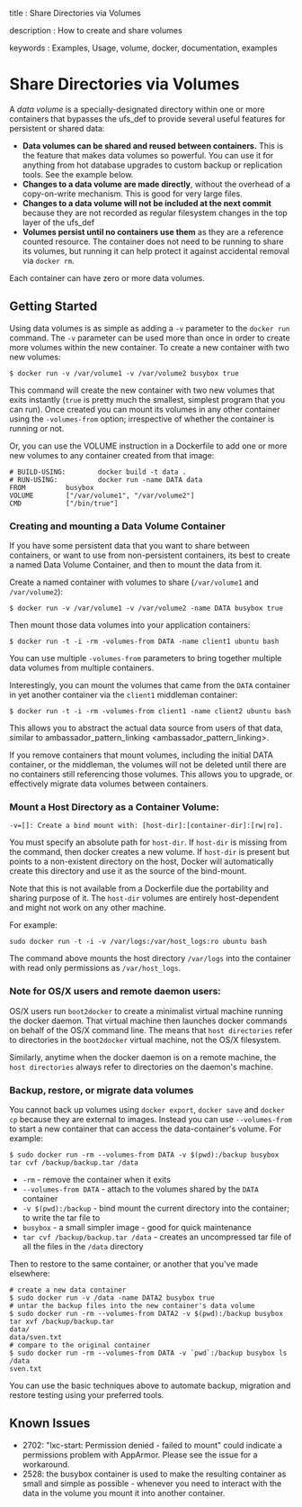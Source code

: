 title
:   Share Directories via Volumes

description
:   How to create and share volumes

keywords
:   Examples, Usage, volume, docker, documentation, examples

Share Directories via Volumes
=============================

A *data volume* is a specially-designated directory within one or more
containers that bypasses the ufs\_def to provide several useful features
for persistent or shared data:

-   **Data volumes can be shared and reused between containers.** This
    is the feature that makes data volumes so powerful. You can use it
    for anything from hot database upgrades to custom backup or
    replication tools. See the example below.
-   **Changes to a data volume are made directly**, without the overhead
    of a copy-on-write mechanism. This is good for very large files.
-   **Changes to a data volume will not be included at the next commit**
    because they are not recorded as regular filesystem changes in the
    top layer of the ufs\_def
-   **Volumes persist until no containers use them** as they are a
    reference counted resource. The container does not need to be
    running to share its volumes, but running it can help protect it
    against accidental removal via `docker rm`.

Each container can have zero or more data volumes.

Getting Started
---------------

Using data volumes is as simple as adding a `-v` parameter to the
`docker run` command. The `-v` parameter can be used more than once in
order to create more volumes within the new container. To create a new
container with two new volumes:

    $ docker run -v /var/volume1 -v /var/volume2 busybox true

This command will create the new container with two new volumes that
exits instantly (`true` is pretty much the smallest, simplest program
that you can run). Once created you can mount its volumes in any other
container using the `-volumes-from` option; irrespective of whether the
container is running or not.

Or, you can use the VOLUME instruction in a Dockerfile to add one or
more new volumes to any container created from that image:

    # BUILD-USING:        docker build -t data .
    # RUN-USING:          docker run -name DATA data 
    FROM          busybox
    VOLUME        ["/var/volume1", "/var/volume2"]
    CMD           ["/bin/true"]

### Creating and mounting a Data Volume Container

If you have some persistent data that you want to share between
containers, or want to use from non-persistent containers, its best to
create a named Data Volume Container, and then to mount the data from
it.

Create a named container with volumes to share (`/var/volume1` and
`/var/volume2`):

    $ docker run -v /var/volume1 -v /var/volume2 -name DATA busybox true

Then mount those data volumes into your application containers:

    $ docker run -t -i -rm -volumes-from DATA -name client1 ubuntu bash

You can use multiple `-volumes-from` parameters to bring together
multiple data volumes from multiple containers.

Interestingly, you can mount the volumes that came from the `DATA`
container in yet another container via the `client1` middleman
container:

    $ docker run -t -i -rm -volumes-from client1 -name client2 ubuntu bash

This allows you to abstract the actual data source from users of that
data, similar to ambassador\_pattern\_linking
\<ambassador\_pattern\_linking\>.

If you remove containers that mount volumes, including the initial DATA
container, or the middleman, the volumes will not be deleted until there
are no containers still referencing those volumes. This allows you to
upgrade, or effectively migrate data volumes between containers.

### Mount a Host Directory as a Container Volume:

    -v=[]: Create a bind mount with: [host-dir]:[container-dir]:[rw|ro].

You must specify an absolute path for `host-dir`. If `host-dir` is
missing from the command, then docker creates a new volume. If
`host-dir` is present but points to a non-existent directory on the
host, Docker will automatically create this directory and use it as the
source of the bind-mount.

Note that this is not available from a Dockerfile due the portability
and sharing purpose of it. The `host-dir` volumes are entirely
host-dependent and might not work on any other machine.

For example:

    sudo docker run -t -i -v /var/logs:/var/host_logs:ro ubuntu bash

The command above mounts the host directory `/var/logs` into the
container with read only permissions as `/var/host_logs`.

### Note for OS/X users and remote daemon users:

OS/X users run `boot2docker` to create a minimalist virtual machine
running the docker daemon. That virtual machine then launches docker
commands on behalf of the OS/X command line. The means that
`host directories` refer to directories in the `boot2docker` virtual
machine, not the OS/X filesystem.

Similarly, anytime when the docker daemon is on a remote machine, the
`host directories` always refer to directories on the daemon's machine.

### Backup, restore, or migrate data volumes

You cannot back up volumes using `docker export`, `docker save` and
`docker cp` because they are external to images. Instead you can use
`--volumes-from` to start a new container that can access the
data-container's volume. For example:

    $ sudo docker run -rm --volumes-from DATA -v $(pwd):/backup busybox tar cvf /backup/backup.tar /data

-   `-rm` - remove the container when it exits
-   `--volumes-from DATA` - attach to the volumes shared by the `DATA`
    container
-   `-v $(pwd):/backup` - bind mount the current directory into the
    container; to write the tar file to
-   `busybox` - a small simpler image - good for quick maintenance
-   `tar cvf /backup/backup.tar /data` - creates an uncompressed tar
    file of all the files in the `/data` directory

Then to restore to the same container, or another that you've made
elsewhere:

    # create a new data container
    $ sudo docker run -v /data -name DATA2 busybox true
    # untar the backup files into the new container's data volume
    $ sudo docker run -rm --volumes-from DATA2 -v $(pwd):/backup busybox tar xvf /backup/backup.tar
    data/
    data/sven.txt
    # compare to the original container
    $ sudo docker run -rm --volumes-from DATA -v `pwd`:/backup busybox ls /data
    sven.txt

You can use the basic techniques above to automate backup, migration and
restore testing using your preferred tools.

Known Issues
------------

-   2702: "lxc-start: Permission denied - failed to mount" could
    indicate a permissions problem with AppArmor. Please see the issue
    for a workaround.
-   2528: the busybox container is used to make the resulting container
    as small and simple as possible - whenever you need to interact with
    the data in the volume you mount it into another container.

